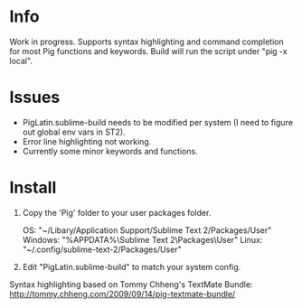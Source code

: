# Info

Work in progress.  Supports syntax highlighting and command completion for most Pig functions and keywords.
Build will run the script under "pig -x local".

# Issues

* PigLatin.sublime-build needs to be modified per system (I need to figure out global env vars in ST2).
* Error line highlighting not working.
* Currently some minor keywords and functions.

# Install

1. Copy the 'Pig' folder to your user packages folder.  

	OS: "~/Libary/Application Support/Sublime Text 2/Packages/User"
	Windows: "%APPDATA%\Sublime Text 2\Packages\User"
	Linux: "~/.config/sublime-text-2/Packages/User"

2. Edit "PigLatin.sublime-build" to match your system config. 

Syntax highlighting based on Tommy Chheng's TextMate Bundle: http://tommy.chheng.com/2009/09/14/pig-textmate-bundle/
